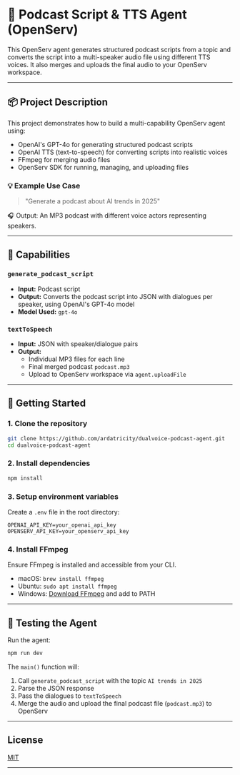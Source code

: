 # 🎹 Podcast Script & TTS Agent (OpenServ)

This OpenServ agent generates structured podcast scripts from a topic and converts the script into a multi-speaker audio file using different TTS voices. It also merges and uploads the final audio to your OpenServ workspace.

---

## 📦 Project Description

This project demonstrates how to build a multi-capability OpenServ agent using:

- OpenAI's GPT-4o for generating structured podcast scripts
- OpenAI TTS (text-to-speech) for converting scripts into realistic voices
- FFmpeg for merging audio files
- OpenServ SDK for running, managing, and uploading files

### 💡 Example Use Case

> "Generate a podcast about AI trends in 2025"

🎧 Output: An MP3 podcast with different voice actors representing speakers.

---

## 🧠 Capabilities

### `generate_podcast_script`

- **Input:** Podcast script
- **Output:** Converts the podcast script into JSON with dialogues per speaker, using OpenAI's GPT-4o model
- **Model Used:** `gpt-4o`

### `textToSpeech`

- **Input:** JSON with speaker/dialogue pairs
- **Output:**
  - Individual MP3 files for each line
  - Final merged podcast `podcast.mp3`
  - Upload to OpenServ workspace via `agent.uploadFile`

---

## 🚀 Getting Started

### 1. Clone the repository

```bash
git clone https://github.com/ardatricity/dualvoice-podcast-agent.git
cd dualvoice-podcast-agent
```

### 2. Install dependencies

```bash
npm install
```

### 3. Setup environment variables

Create a `.env` file in the root directory:

```env
OPENAI_API_KEY=your_openai_api_key
OPENSERV_API_KEY=your_openserv_api_key
```

### 4. Install FFmpeg

Ensure FFmpeg is installed and accessible from your CLI.

- macOS: `brew install ffmpeg`
- Ubuntu: `sudo apt install ffmpeg`
- Windows: [Download FFmpeg](https://ffmpeg.org/download.html) and add to PATH

---

## 🧪 Testing the Agent

Run the agent:

```bash
npm run dev
```

The `main()` function will:

1. Call `generate_podcast_script` with the topic `AI trends in 2025`
2. Parse the JSON response
3. Pass the dialogues to `textToSpeech`
4. Merge the audio and upload the final podcast file (`podcast.mp3`) to OpenServ

---

## License

[MIT](https://choosealicense.com/licenses/mit/)  

---
